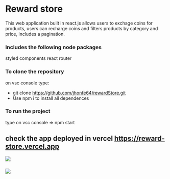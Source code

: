 
# Reward store

This web application built in react.js allows users to exchage coins for products, users can recharge coins and filters products by category and price, includes a pagination.

### Includes the following node packages

styled components
react router


### To clone the repository

on vsc console type: 

- git clone https://github.com/jhonfe64/rewardStore.git
- Use npm i to install all dependences 


### To run the project

type on vsc console => npm start

## check the app deployed in vercel https://reward-store.vercel.app



![](https://github.com/jhonfe64/rewardStore/blob/master/reward.png?raw=true)
###
![](https://github.com/jhonfe64/rewardStore/blob/master/reward.png?raw=true)
